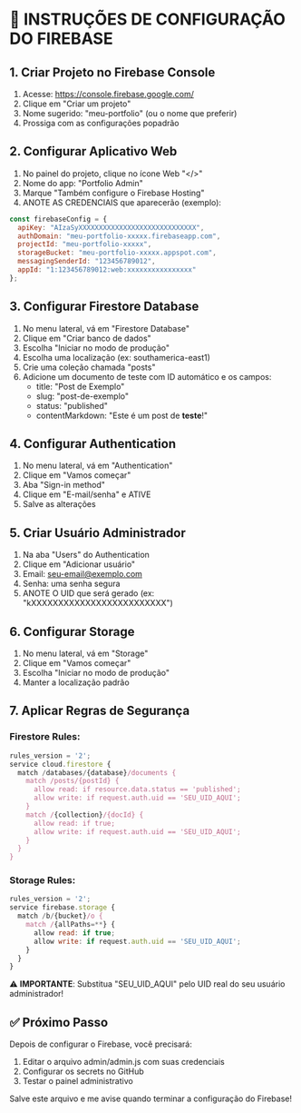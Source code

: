 # 🔧 INSTRUÇÕES DE CONFIGURAÇÃO DO FIREBASE

## 1. Criar Projeto no Firebase Console

1. Acesse: https://console.firebase.google.com/
2. Clique em "Criar um projeto"
3. Nome sugerido: "meu-portfolio" (ou o nome que preferir)
4. Prossiga com as configurações popadrão

## 2. Configurar Aplicativo Web

1. No painel do projeto, clique no ícone Web "</>"
2. Nome do app: "Portfolio Admin"
3. Marque "Também configure o Firebase Hosting"
4. ANOTE AS CREDENCIAIS que aparecerão (exemplo):

```javascript
const firebaseConfig = {
  apiKey: "AIzaSyXXXXXXXXXXXXXXXXXXXXXXXXXXXXX",
  authDomain: "meu-portfolio-xxxxx.firebaseapp.com",
  projectId: "meu-portfolio-xxxxx",
  storageBucket: "meu-portfolio-xxxxx.appspot.com",
  messagingSenderId: "123456789012",
  appId: "1:123456789012:web:xxxxxxxxxxxxxxxx"
};
```

## 3. Configurar Firestore Database

1. No menu lateral, vá em "Firestore Database"
2. Clique em "Criar banco de dados"
3. Escolha "Iniciar no modo de produção"
4. Escolha uma localização (ex: southamerica-east1)
5. Crie uma coleção chamada "posts"
6. Adicione um documento de teste com ID automático e os campos:
   - title: "Post de Exemplo"
   - slug: "post-de-exemplo"
   - status: "published"
   - contentMarkdown: "Este é um post de **teste**!"

## 4. Configurar Authentication

1. No menu lateral, vá em "Authentication"
2. Clique em "Vamos começar"
3. Aba "Sign-in method"
4. Clique em "E-mail/senha" e ATIVE
5. Salve as alterações

## 5. Criar Usuário Administrador

1. Na aba "Users" do Authentication
2. Clique em "Adicionar usuário"
3. Email: seu-email@exemplo.com
4. Senha: uma senha segura
5. ANOTE O UID que será gerado (ex: "kXXXXXXXXXXXXXXXXXXXXXXXXX")

## 6. Configurar Storage

1. No menu lateral, vá em "Storage"
2. Clique em "Vamos começar"
3. Escolha "Iniciar no modo de produção"
4. Manter a localização padrão

## 7. Aplicar Regras de Segurança

### Firestore Rules:
```javascript
rules_version = '2';
service cloud.firestore {
  match /databases/{database}/documents {
    match /posts/{postId} {
      allow read: if resource.data.status == 'published';
      allow write: if request.auth.uid == 'SEU_UID_AQUI';
    }
    match /{collection}/{docId} {
      allow read: if true;
      allow write: if request.auth.uid == 'SEU_UID_AQUI';
    }
  }
}
```

### Storage Rules:
```javascript
rules_version = '2';
service firebase.storage {
  match /b/{bucket}/o {
    match /{allPaths=**} {
      allow read: if true;
      allow write: if request.auth.uid == 'SEU_UID_AQUI';
    }
  }
}
```

⚠️ **IMPORTANTE**: Substitua "SEU_UID_AQUI" pelo UID real do seu usuário administrador!

## ✅ Próximo Passo

Depois de configurar o Firebase, você precisará:
1. Editar o arquivo admin/admin.js com suas credenciais
2. Configurar os secrets no GitHub
3. Testar o painel administrativo

Salve este arquivo e me avise quando terminar a configuração do Firebase!
